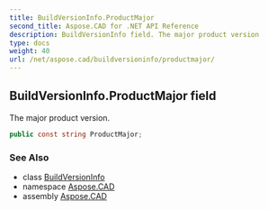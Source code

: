 ```yaml
---
title: BuildVersionInfo.ProductMajor
second_title: Aspose.CAD for .NET API Reference
description: BuildVersionInfo field. The major product version
type: docs
weight: 40
url: /net/aspose.cad/buildversioninfo/productmajor/
---
```

## BuildVersionInfo.ProductMajor field

The major product version.

```csharp
public const string ProductMajor;
```

### See Also

* class [BuildVersionInfo](../)
* namespace [Aspose.CAD](../../buildversioninfo/)
* assembly [Aspose.CAD](../../../)


